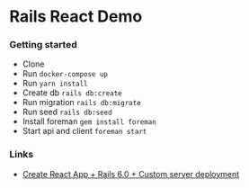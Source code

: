 # Rails React Demo

### Getting started

- Clone
- Run `docker-compose up`
- Run `yarn install`
- Create db `rails db:create`
- Run migration `rails db:migrate`
- Run seed `rails db:seed`
- Install foreman `gem install foreman`
- Start api and client `foreman start`

### Links

- [Create React App + Rails 6.0 + Custom server deployment](https://medium.com/@eth3rnit3/create-react-app-rails-6-0-custom-server-deployment-part-1-development-configuration-92ce11ea9c56)
